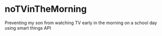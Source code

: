 # noTVinTheMorning
Preventing my son from watching TV early in the morning on a school day using smart things API
